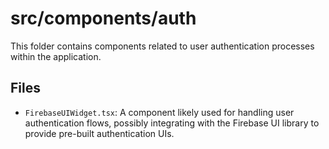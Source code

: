 # src/components/auth

This folder contains components related to user authentication processes within the application.

## Files

- `FirebaseUIWidget.tsx`: A component likely used for handling user authentication flows, possibly integrating with the Firebase UI library to provide pre-built authentication UIs.
